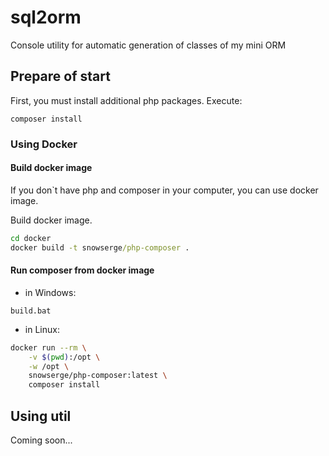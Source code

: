 # sql2orm
Console utility for automatic generation of classes of my mini ORM

## Prepare of start
First, you must install additional php packages. Execute:

``` 
composer install
```

### Using Docker

#### Build docker image
If you don`t have php and composer in your computer, you can use docker image.

Build docker image. 
```cmd
cd docker
docker build -t snowserge/php-composer .
```
#### Run composer from docker image

- in Windows:

```
build.bat
``` 
- in Linux:

```bash
docker run --rm \
    -v $(pwd):/opt \
    -w /opt \
    snowserge/php-composer:latest \
    composer install
```
 
## Using util

Coming soon... 
